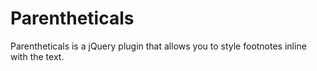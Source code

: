 # Parentheticals

Parentheticals is a jQuery plugin that allows you to style footnotes inline with the text.